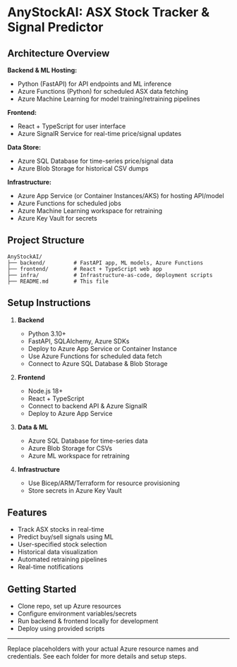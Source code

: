 # AnyStockAI: ASX Stock Tracker & Signal Predictor

## Architecture Overview

**Backend & ML Hosting:**
- Python (FastAPI) for API endpoints and ML inference
- Azure Functions (Python) for scheduled ASX data fetching
- Azure Machine Learning for model training/retraining pipelines

**Frontend:**
- React + TypeScript for user interface
- Azure SignalR Service for real-time price/signal updates

**Data Store:**
- Azure SQL Database for time-series price/signal data
- Azure Blob Storage for historical CSV dumps

**Infrastructure:**
- Azure App Service (or Container Instances/AKS) for hosting API/model
- Azure Functions for scheduled jobs
- Azure Machine Learning workspace for retraining
- Azure Key Vault for secrets

## Project Structure
```
AnyStockAI/
├── backend/         # FastAPI app, ML models, Azure Functions
├── frontend/        # React + TypeScript web app
├── infra/           # Infrastructure-as-code, deployment scripts
├── README.md        # This file
```

## Setup Instructions

1. **Backend**
   - Python 3.10+
   - FastAPI, SQLAlchemy, Azure SDKs
   - Deploy to Azure App Service or Container Instance
   - Use Azure Functions for scheduled data fetch
   - Connect to Azure SQL Database & Blob Storage

2. **Frontend**
   - Node.js 18+
   - React + TypeScript
   - Connect to backend API & Azure SignalR
   - Deploy to Azure App Service

3. **Data & ML**
   - Azure SQL Database for time-series data
   - Azure Blob Storage for CSVs
   - Azure ML workspace for retraining

4. **Infrastructure**
   - Use Bicep/ARM/Terraform for resource provisioning
   - Store secrets in Azure Key Vault

## Features
- Track ASX stocks in real-time
- Predict buy/sell signals using ML
- User-specified stock selection
- Historical data visualization
- Automated retraining pipelines
- Real-time notifications

## Getting Started
- Clone repo, set up Azure resources
- Configure environment variables/secrets
- Run backend & frontend locally for development
- Deploy using provided scripts

---
Replace placeholders with your actual Azure resource names and credentials. See each folder for more details and setup steps.
